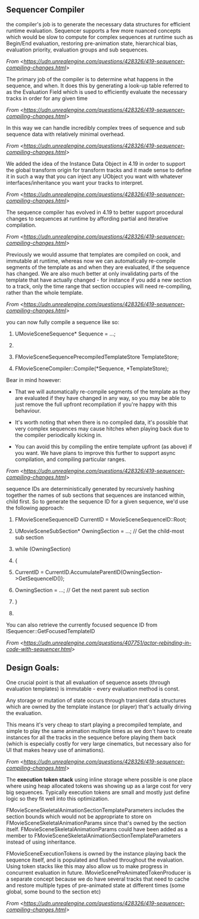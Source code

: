 ## **Sequencer Compiler**

the compiler's job is to generate the necessary data structures for efficient runtime evaluation. Sequencer supports a few more nuanced concepts which would be slow to compute for complex sequences at runtime such as Begin/End evaluation, restoring pre-animation state, hierarchical bias, evaluation priority, evaluation groups and sub sequences.

_From &lt;<https://udn.unrealengine.com/questions/428326/419-sequencer-compiling-changes.html>&gt;_

The primary job of the compiler is to determine what happens in the sequence, and when. It does this by generating a look-up table referred to as the Evaluation Field which is used to efficiently evaluate the necessary tracks in order for any given time

_From &lt;<https://udn.unrealengine.com/questions/428326/419-sequencer-compiling-changes.html>&gt;_

In this way we can handle incredibly complex trees of sequence and sub sequence data with relatively minimal overhead.

_From &lt;<https://udn.unrealengine.com/questions/428326/419-sequencer-compiling-changes.html>&gt;_

We added the idea of the Instance Data Object in 4.19 in order to support the global transform origin for transform tracks and it made sense to define it in such a way that you can inject any UObject you want with whatever interfaces/inheritance you want your tracks to interpret.

_From &lt;<https://udn.unrealengine.com/questions/428326/419-sequencer-compiling-changes.html>&gt;_

The sequence compiler has evolved in 4.19 to better support procedural changes to sequences at runtime by affording partial and iterative compilation.

_From &lt;<https://udn.unrealengine.com/questions/428326/419-sequencer-compiling-changes.html>&gt;_

Previously we would assume that templates are compiled on cook, and immutable at runtime, whereas now we can automatically re-compile segments of the template as and when they are evaluated, if the sequence has changed. We are also much better at only invalidating parts of the template that have actually changed - for instance if you add a new section to a track, only the time range that section occupies will need re-compiling, rather than the whole template.

_From &lt;<https://udn.unrealengine.com/questions/428326/419-sequencer-compiling-changes.html>&gt;_

you can now fully compile a sequence like so:

1.  UMovieSceneSequence\* Sequence = ...;

2.

3)  FMovieSceneSequencePrecompiledTemplateStore TemplateStore;

4)  FMovieSceneCompiler::Compile(\*Sequence, \*TemplateStore);

Bear in mind however:

- That we will automatically re-compile segments of the template as they are evaluated if they have changed in any way, so you may be able to just remove the full upfront recompilation if you're happy with this behaviour.

- It's worth noting that when there is no compiled data, it's possible that very complex sequences may cause hitches when playing back due to the compiler periodically kicking in.

- You can avoid this by compiling the entire template upfront (as above) if you want. We have plans to improve this further to support async compilation, and compiling particular ranges.

_From &lt;<https://udn.unrealengine.com/questions/428326/419-sequencer-compiling-changes.html>&gt;_

sequence IDs are deterministically generated by recursively hashing together the names of sub sections that sequences are instanced within, child first. So to generate the sequence ID for a given sequence, we'd use the following approach:

1.  FMovieSceneSequenceID CurrentID = MovieSceneSequenceID::Root;

2.  UMovieSceneSubSection\* OwningSection = ...; // Get the child-most sub section

3.  while (OwningSection)

4.  {

5.  CurrentID = CurrentID.AccumulateParentID(OwningSection-&gt;GetSequenceID());

6.  OwningSection = ...; // Get the next parent sub section

7.  }

8.

You can also retrieve the currently focused sequence ID from ISequencer::GetFocusedTemplateID

_From &lt;<https://udn.unrealengine.com/questions/407751/actor-rebinding-in-code-with-sequencer.html>&gt;_

## **Design Goals:**

One crucial point is that all evaluation of sequence assets (through evaluation templates) is immutable - every evaluation method is const.

Any storage or mutation of state occurs through transient data structures which are owned by the template instance (or player) that's actually driving the evaluation.

This means it's very cheap to start playing a precompiled template, and simple to play the same animation multiple times as we don't have to create instances for all the tracks in the sequence before playing them back (which is especially costly for very large cinematics, but necessary also for UI that makes heavy use of animations).

_From &lt;<https://udn.unrealengine.com/questions/428326/419-sequencer-compiling-changes.html>&gt;_

The **execution token stack** using inline storage where possible is one place where using heap allocated tokens was showing up as a large cost for very big sequences. Typically execution tokens are small and mostly just define logic so they fit well into this optimization.

FMovieSceneSkeletalAnimationSectionTemplateParameters includes the section bounds which would not be appropriate to store on FMovieSceneSkeletalAnimationParams since that's owned by the section itself. FMovieSceneSkeletalAnimationParams could have been added as a member to FMovieSceneSkeletalAnimationSectionTemplateParameters instead of using inheritance.

FMovieSceneExecutionTokens is owned by the instance playing back the sequence itself, and is populated and flushed throughout the evaluation. Using token stacks like this may also allow us to make progress in concurrent evaluation in future. IMovieScenePreAnimatedTokenProducer is a separate concept because we do have several tracks that need to cache and restore multiple types of pre-animated state at different times (some global, some bound to the section etc)

_From &lt;<https://udn.unrealengine.com/questions/428326/419-sequencer-compiling-changes.html>&gt;_
